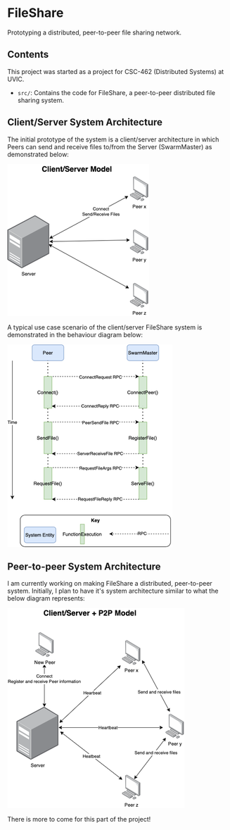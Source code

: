 # FileShare
Prototyping a distributed, peer-to-peer file sharing network.

## Contents
This project was started as a project for CSC-462 (Distributed Systems) at UVIC.  
* `src/`: Contains the code for FileShare, a peer-to-peer distributed file sharing system.  

## Client/Server System Architecture
The initial prototype of the system is a client/server architecture in which Peers can send and receive files to/from the Server (SwarmMaster) as demonstrated below:  

![](images/FileShare-CS.png)  

A typical use case scenario of the client/server FileShare system is demonstrated in the behaviour diagram below:  

![](images/FileShare-Behaviour-Diagram.png)  

## Peer-to-peer System Architecture
I am currently working on making FileShare a distributed, peer-to-peer system. Initially, I plan to have it's system architecture similar to what the below diagram represents:  

![](images/FileShare-P2P.png)  

There is more to come for this part of the project!